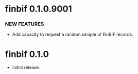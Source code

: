 # finbif 0.1.0.9001

  ### NEW FEATURES

  * Add capacity to request a random sample of FinBIF records.

# finbif 0.1.0

  * Initial release.
